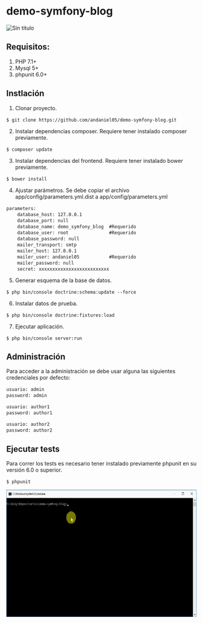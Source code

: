 demo-symfony-blog
=================

![Sin titulo](demo.gif)

## Requisitos:
1. PHP 7.1+
2. Mysql 5+
3. phpunit 6.0+

## Instlación

1. Clonar proyecto.
~~~
$ git clone https://github.com/andaniel05/demo-symfony-blog.git
~~~

2. Instalar dependencias composer. Requiere tener instalado composer previamente.
~~~
$ composer update
~~~

3. Instalar dependencias del frontend. Requiere tener instalado bower previamente.
~~~
$ bower install
~~~

4. Ajustar parámetros. Se debe copiar el archivo app/config/parameters.yml.dist a app/config/parameters.yml
~~~
parameters:
    database_host: 127.0.0.1
    database_port: null
    database_name: demo_symfony_blog  #Requerido
    database_user: root               #Requerido
    database_password: null
    mailer_transport: smtp
    mailer_host: 127.0.0.1
    mailer_user: andaniel05           #Requerido
    mailer_password: null
    secret: xxxxxxxxxxxxxxxxxxxxxxxxxx
~~~

5. Generar esquema de la base de datos.
~~~
$ php bin/console doctrine:schema:update --force
~~~

6. Instalar datos de prueba.
~~~
$ php bin/console doctrine:fixtures:load
~~~

7. Ejecutar aplicación.
~~~
$ php bin/console server:run
~~~

## Administración

Para acceder a la administración se debe usar alguna las siguientes credenciales por defecto:
~~~
usuario: admin
password: admin
~~~
~~~
usuario: author1
password: author1
~~~
~~~
usuario: author2
password: author2
~~~

## Ejecutar tests

Para correr los tests es necesario tener instalado previamente phpunit en su versión 6.0 o superior.

~~~
$ phpunit
~~~

![Sin titulo](demo-phpunit.gif)